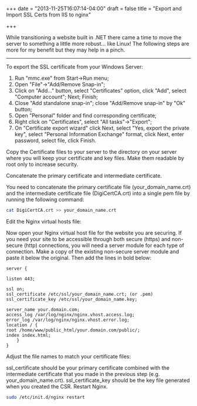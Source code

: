 +++
date = "2013-11-25T16:07:14-04:00"
draft = false
title =  "Export and Import SSL Certs from IIS to nginx"

+++

While transitioning a website built in .NET there came a time to move the server to something a little more robust... like Linux! The following steps are more for my benefit but they may help in a pinch.
<!-- More -->
<hr></hr>

To export the SSL certificate from your Windows Server:

1. Run "mmc.exe" from Start->Run menu;
2. Open "File"->"Add/Remove Snap-in";
3. Click on "Add..." button, select "Certificates" option, click "Add", select "Computer account"; Next; Finish;
4. Close "Add standalone snap-in"; close "Add/Remove snap-in" by "Ok" button;
5. Open "Personal" folder and find corresponding certificate;
6. Right click on "Certificates", select "All tasks"->"Export";
7. On "Certificate export wizard" click Next, select "Yes, export the private key", select "Personal Information Exchange" format, click Next, enter password, select file, click Finish.

Copy the Certificate files to your server to the directory on your server where you will keep your certificate and key files. Make them readable by root only to increase security.

Concatenate the primary certificate and intermediate certificate.

You need to concatenate the primary certificate file (your_domain_name.crt) and the intermediate certificate file (DigiCertCA.crt) into a single pem file by running the following command:

``` bash
cat DigiCertCA.crt >> your_domain_name.crt
```

Edit the Nginx virtual hosts file:

Now open your Nginx virtual host file for the website you are securing. If you need your site to be accessible through both secure (https) and non-secure (http) connections, you will need a server module for each type of connection. Make a copy of the existing non-secure server module and paste it below the original. Then add the lines in bold below:

```
server {

listen 443;

ssl on;
ssl_certificate /etc/ssl/your_domain_name.crt; (or .pem)
ssl_certificate_key /etc/ssl/your_domain_name.key;

server_name your.domain.com;
access_log /var/log/nginx/nginx.vhost.access.log;
error_log /var/log/nginx/nginx.vhost.error.log;
location / {
root /home/www/public_html/your.domain.com/public/;
index index.html;
	}
}
```

Adjust the file names to match your certificate files:

ssl_certificate should be your primary certificate combined with the intermediate certificate that you made in the previous step (e.g. your_domain_name.crt).
ssl_certificate_key should be the key file generated when you created the CSR.
Restart Nginx.

``` bash
sudo /etc/init.d/nginx restart
```

